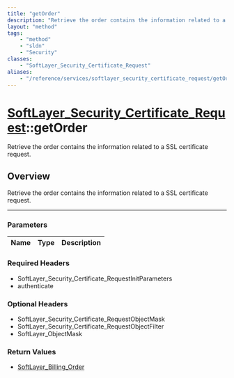 ```yaml
---
title: "getOrder"
description: "Retrieve the order contains the information related to a SSL certificate request."
layout: "method"
tags:
    - "method"
    - "sldn"
    - "Security"
classes:
    - "SoftLayer_Security_Certificate_Request"
aliases:
    - "/reference/services/softlayer_security_certificate_request/getOrder"
---
```

# [SoftLayer_Security_Certificate_Request](/reference/services/SoftLayer_Security_Certificate_Request)::getOrder


Retrieve the order contains the information related to a SSL certificate request.


## Overview 
Retrieve the order contains the information related to a SSL certificate request.

-----

### Parameters 
|Name | Type | Description |
| --- | --- | --- |


### Required Headers
* SoftLayer_Security_Certificate_RequestInitParameters
* authenticate


### Optional Headers
* SoftLayer_Security_Certificate_RequestObjectMask
* SoftLayer_Security_Certificate_RequestObjectFilter
* SoftLayer_ObjectMask

### Return Values
* <a href='/reference/datatypes/SoftLayer_Billing_Order'>SoftLayer_Billing_Order </a>




